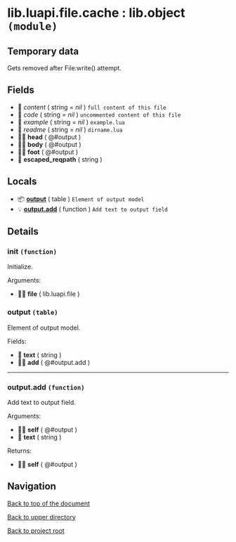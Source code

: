 # lib.luapi.file.cache : lib.object `(module)`

## Temporary data

Gets removed after File:write() attempt.

## Fields

+ 📝 *content* ( string = *nil* )
	`full content of this file`
+ 📝 *code* ( string = *nil* )
	`uncommented content of this file`
+ 📝 *example* ( string = *nil* )
	`example.lua`
+ 📝 *readme* ( string = *nil* )
	`dirname.lua`
+ 👨‍👦 **head** ( @#output )
+ 👨‍👦 **body** ( @#output )
+ 👨‍👦 **foot** ( @#output )
+ 📝 **escaped_reqpath** ( string )

## Locals

+ 📦 **[output][@#output]** ( table )
	`Element of output model`
+ 💡 **[output.add][@#output.add]** ( function )
	`Add text to output field`

## Details

### init `(function)`

Initialize.

Arguments:

+ 👨‍👦 **file** ( lib.luapi.file )

### output `(table)`

Element of output model.

Fields:

+ 📝 **text** ( string )
+ 👨‍👦 **add** ( @#output.add )

---

### output.add `(function)`

Add text to output field.

Arguments:

+ 👨‍👦 **self** ( @#output )
+ 📝 **text** ( string )

Returns:

+ 👨‍👦 **self** ( @#output )

## Navigation

[Back to top of the document](#libluapifilecache--libobject-module)

[Back to upper directory](..)

[Back to project root](/../..)

[@#output.add]: #outputadd-function
[@#output]: #output-table
[@>init]: #init-function
[@]: #libluapifilecache--libobject-module
